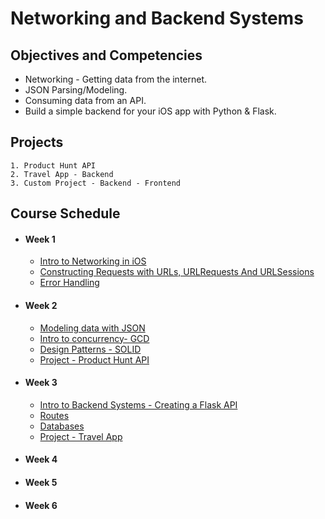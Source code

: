# Networking and Backend Systems



## Objectives and Competencies

- Networking - Getting data from the internet.
- JSON Parsing/Modeling.
- Consuming data from an API.
- Build a simple backend for your iOS app with Python & Flask.

## Projects
    1. Product Hunt API
    2. Travel App - Backend
    3. Custom Project - Backend - Frontend
    
## Course Schedule

- #### Week 1
    - [Intro to Networking in iOS](01-Intro-to-Networking)
    - [Constructing Requests with URLs, URLRequests And URLSessions](02-Constructing-Requests-with-URLSession)
    - [Error Handling](03-Error-Handling)
    
- #### Week 2
    - [Modeling data with JSON](04-Modeling-data-with-JSON)
    - [Intro to concurrency- GCD](05-Intro-to-concurrency)
    - [Design Patterns - SOLID](06-Design-patterns-SOLID)
    - [Project - Product Hunt API](07-Project-Product-Hunt-API)

- #### Week 3
    - [Intro to Backend Systems - Creating a Flask API](08-Intro-To-Backend)
    - [Routes](09-Routes)
    - [Databases](10-Databases)
    - [Project - Travel App](11-Project-Travel-App)
- #### Week 4
    
- #### Week 5
    
    
- #### Week 6
    

